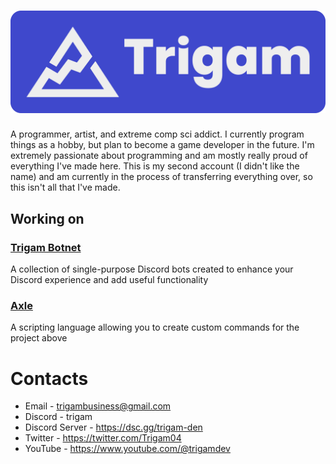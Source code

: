 # ![logo_panel]
A programmer, artist, and extreme comp sci addict. I currently program things as a hobby, but plan to become a game developer in the future. I'm extremely passionate about programming and am mostly really proud of everything I've made here.
This is my second account (I didn't like the name) and am currently in the process of transferring everything over, so this isn't all that I've made.

## Working on
### [Trigam Botnet](https://github.com/TrigamDev/Trigam-Botnet)
A collection of single-purpose Discord bots created to enhance your Discord experience and add useful functionality
### [Axle](https://github.com/TrigamDev/Axle)
A scripting language allowing you to create custom commands for the project above

# Contacts
* Email - trigambusiness@gmail.com  
* Discord - trigam
* Discord Server - https://dsc.gg/trigam-den 
* Twitter - https://twitter.com/Trigam04  
* YouTube - https://www.youtube.com/@trigamdev

[logo_panel]: https://github.com/TrigamDev/TrigamDev/blob/main/assets/logo_panel.png
